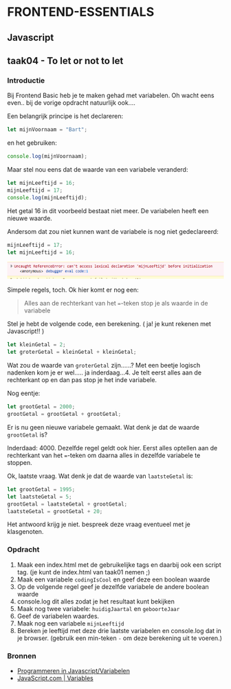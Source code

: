 # FRONTEND-ESSENTIALS

## Javascript

## taak04 - To let or not to let

### Introductie

Bij Frontend Basic heb je te maken gehad met variabelen. Oh wacht eens even.. bij de vorige opdracht natuurlijk ook....

Een belangrijk principe is het declareren:

```js
let mijnVoornaam = "Bart";
```

en het gebruiken:

```js
console.log(mijnVoornaam);
```

Maar stel nou eens dat de waarde van een variabele veranderd:

```js
let mijnLeeftijd = 16;
mijnLeeftijd = 17;
console.log(mijnLeeftijd);
```

Het getal 16 in dit voorbeeld bestaat niet meer. De variabelen heeft een nieuwe waarde.

Andersom dat zou niet kunnen want de variabele is nog niet gedeclareerd:

```js
mijnLeeftijd = 17;
let mijnLeeftijd = 16;
```

![Fout melding](images/foutmelding.png)

Simpele regels, toch. Ok hier komt er nog een:

> Alles aan de rechterkant van het `=`-teken stop je als waarde in de variabele

Stel je hebt de volgende code, een berekening. ( ja! je kunt rekenen met Javascript!! )

```js
let kleinGetal = 2;
let groterGetal = kleinGetal + kleinGetal;
```

Wat zou de waarde van `groterGetal` zijn......? Met een beetje logisch nadenken kom je er wel..... ja inderdaag...4. Je telt eerst alles aan de rechterkant op en dan pas stop je het inde variabele.

Nog eentje:

```js
let grootGetal = 2000;
grootGetal = grootGetal + grootGetal;
```

Er is nu geen nieuwe variabele gemaakt. Wat denk je dat de waarde `grootGetal` is?

Inderdaad: 4000. Dezelfde regel geldt ook hier. Eerst alles optellen aan de rechterkant van het `=`-teken om daarna alles in dezelfde variabele te stoppen.

Ok, laatste vraag. Wat denk je dat de waarde van `laatsteGetal` is:

```js
let grootGetal = 1995;
let laatsteGetal = 5;
grootGetal = laatsteGetal + grootGetal;
laatsteGetal = grootGetal + 20;
```

Het antwoord krijg je niet. bespreek deze vraag eventueel met je klasgenoten.

### Opdracht

1. Maak een index.html met de gebruikelijke tags en daarbij ook een script tag. (je kunt de index.html van taak01 nemen ;)
2. Maak een variabele `codingIsCool` en geef deze een boolean waarde
3. Op de volgende regel geef je dezelfde variabele de andere boolean waarde
4. console.log dit alles zodat je het resultaat kunt bekijken
5. Maak nog twee variabele: `huidigJaartal` en `geboorteJaar`
6. Geef de variabelen waardes.
7. Maak nog een variabele `mijnLeeftijd`
8. Bereken je leeftijd met deze drie laatste variabelen en console.log dat in je browser. (gebruik een min-teken `-` om deze berekening uit te voeren.)

### Bronnen

- [Programmeren in Javascript/Variabelen](https://nl.wikibooks.org/wiki/Programmeren_in_JavaScript/Variabelen)
- [JavaScript.com | Variables](https://www.javascript.com/learn/variables)
  